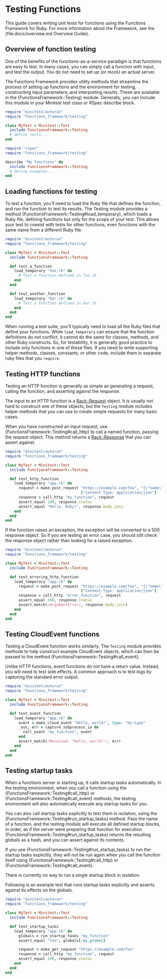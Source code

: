 <!--
# @title Testing Functions
-->

# Testing Functions

This guide covers writing unit tests for functions using the Functions Framework
for Ruby. For more information about the Framework, see the
{file:docs/overview.md Overview Guide}.

## Overview of function testing

One of the benefits of the functions-as-a-service paradigm is that functions are
easy to test. In many cases, you can simply call a function with input, and test
the output. You do not need to set up (or mock) an actual server.

The Functions Framework provides utility methods that streamline the process of
setting up functions and the environment for testing, constructing input
parameters, and interpreting results. These are available in the
{FunctionsFramework::Testing} module. Generally, you can include this module in
your Minitest test class or RSpec describe block.

```ruby
require "minitest/autorun"
require "functions_framework/testing"

class MyTest < Minitest::Test
  include FunctionsFramework::Testing
  # define tests...
end
```

```ruby
require "rspec"
require "functions_framework/testing"

describe "My functions" do
  include FunctionsFramework::Testing
  # define examples...
end
```

## Loading functions for testing

To test a function, you'll need to load the Ruby file that defines the function,
and run the function to test its results. The Testing module provides a method
{FunctionsFramework::Testing#load_temporary}, which loads a Ruby file, defining
functions but only for the scope of your test. This allows your test to coexist
with tests for other functions, even functions with the same name from a
different Ruby file.

```ruby
require "minitest/autorun"
require "functions_framework/testing"

class MyTest < Minitest::Test
  include FunctionsFramework::Testing

  def test_a_function
    load_temporary "foo.rb" do
      # Test a function defined in foo.rb
    end
  end

  def test_another_function
    load_temporary "bar.rb" do
      # Test a function defined in bar.rb
    end
  end
end
```

When running a test suite, you'll typically need to load all the Ruby files
that define your functions. While `load_temporary` can ensure that the function
definitions do not conflict, it cannot do the same for classes, methods, and
other Ruby constructs. So, for testability, it is generally good practice to
include only functions in one of these files. If you need to write supporting
helper methods, classes, constants, or other code, include them in separate
ruby files that you `require`.

## Testing HTTP functions

Testing an HTTP function is generally as simple as generating a request, calling
the function, and asserting against the response.

The input to an HTTP function is a
[Rack::Request](https://rubydoc.info/gems/rack/Rack/Request) object. It is
usually not hard to construct one of these objects, but the `Testing` module
includes helper methods that you can use to create simple requests for many
basic cases.

When you have constructed an input request, use
{FunctionsFramework::Testing#call_http} to call a named function, passing the
request object. This method returns a
[Rack::Response](https://rubydoc.info/gems/rack/Rack/Response) that you can
assert against.

```ruby
require "minitest/autorun"
require "functions_framework/testing"

class MyTest < Minitest::Test
  include FunctionsFramework::Testing

  def test_http_function
    load_temporary "app.rb" do
      request = make_post_request "https://example.com/foo", "{\"name\":\"Ruby\"}",
                                  ["Content-Type: application/json"]
      response = call_http "my_function", request
      assert_equal 200, response.status
      assert_equal "Hello, Ruby!", response.body.join
    end
  end
end
```

If the function raises an exception, the exception will be converted to a 500
response object. So if you are testing an error case, you should still check the
response object rather than looking for a raised exception.

```ruby
require "minitest/autorun"
require "functions_framework/testing"

class MyTest < Minitest::Test
  include FunctionsFramework::Testing

  def test_erroring_http_function
    load_temporary "app.rb" do
      request = make_post_request "https://example.com/foo", "{\"name\":\"Ruby\"}",
                                  ["Content-Type: application/json"]
      response = call_http "error_function", request
      assert_equal 500, response.status
      assert_match(/ArgumentError/, response.body.join)
    end
  end
end
```

## Testing CloudEvent functions

Testing a CloudEvent function works similarly. The `Testing` module provides
methods to help construct example CloudEvent objects, which can then be passed
to the method {FunctionsFramework::Testing#call_event}.

Unlike HTTP functions, event functions do not have a return value. Instead, you
will need to test side effects. A common approach is to test logs by capturing
the standard error output.

```ruby
require "minitest/autorun"
require "functions_framework/testing"

class MyTest < Minitest::Test
  include FunctionsFramework::Testing

  def test_event_function
    load_temporary "app.rb" do
      event = make_cloud_event "Hello, world!", type: "my-type"
      _out, err = capture_subprocess_io do
        call_event "my_function", event
      end
      assert_match(/Received: "Hello, world!"/, err)
    end
  end
end
```

## Testing startup tasks

When a functions server is starting up, it calls startup tasks automatically.
In the testing environment, when you call a function using the
{FunctionsFramework::Testing#call_http} or
{FunctionsFramework::Testing#call_event} methods, the testing environment will
also automatically execute any startup tasks for you.

You can also call startup tasks explicitly to test them in isolation, using the
{FunctionsFramework::Testing#run_startup_tasks} method. Pass the name of a
function, and the testing module will execute all defined startup blocks, in
order, as if the server were preparing that function for execution.
{FunctionsFramework::Testing#run_startup_tasks} returns the resulting globals
as a hash, and you can assert against its contents.

If you use {FunctionsFramework::Testing#run_startup_tasks} to run the startup
tasks explicitly, they will not be run again when you call the function itself
using {FunctionsFramework::Testing#call_http} or
{FunctionsFramework::Testing#call_event}.

There is currently no way to run a single startup block in isolation.

Following is an example test that runs startup tasks explicitly and asserts
against its effects on the globals.

```ruby
require "minitest/autorun"
require "functions_framework/testing"

class MyTest < Minitest::Test
  include FunctionsFramework::Testing

  def test_startup_tasks
    load_temporary "app.rb" do
      globals = run_startup_tasks "my_function"
      assert_equal "foo", globals[:my_global]

      request = make_get_request "https://example.com/foo"
      response = call_http "my_function", request
      assert_equal 200, response.status
    end
  end
end
```

